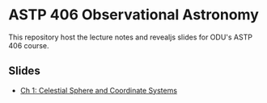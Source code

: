 # ASTP 406 Observational Astronomy
This repository host the lecture notes and revealjs slides for ODU's ASTP 406 course.

## Slides
- [Ch 1: Celestial Sphere and Coordinate Systems](./Ch01_Celestial_Sphere_and_Coordinate_Systems/Ch01_slides.html)
